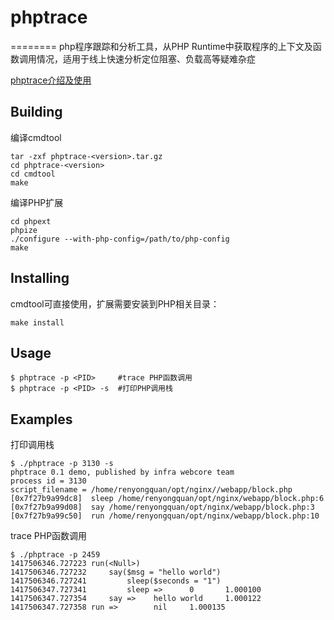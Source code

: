 # phptrace
========
php程序跟踪和分析工具，从PHP Runtime中获取程序的上下文及函数调用情况，适用于线上快速分析定位阻塞、负载高等疑难杂症

[phptrace介绍及使用](https://git.corp.qihoo.net/infra-webcore/phptrace/wikis/home)

## Building

编译cmdtool
```shell
tar -zxf phptrace-<version>.tar.gz
cd phptrace-<version>
cd cmdtool
make
```

编译PHP扩展
```shell
cd phpext
phpize
./configure --with-php-config=/path/to/php-config
make
```

## Installing
cmdtool可直接使用，扩展需要安装到PHP相关目录：
```shell
make install
```

## Usage
```shell
$ phptrace -p <PID>     #trace PHP函数调用
$ phptrace -p <PID> -s  #打印PHP调用栈
```

## Examples
打印调用栈
```shell
$ ./phptrace -p 3130 -s
phptrace 0.1 demo, published by infra webcore team
process id = 3130
script_filename = /home/renyongquan/opt/nginx//webapp/block.php
[0x7f27b9a99dc8]  sleep /home/renyongquan/opt/nginx/webapp/block.php:6
[0x7f27b9a99d08]  say /home/renyongquan/opt/nginx/webapp/block.php:3
[0x7f27b9a99c50]  run /home/renyongquan/opt/nginx/webapp/block.php:10
```

trace PHP函数调用
```shell
$ ./phptrace -p 2459
1417506346.727223 run(<Null>)
1417506346.727232     say($msg = "hello world")
1417506346.727241         sleep($seconds = "1")
1417506347.727341         sleep =>      0       1.000100 
1417506347.727354     say =>    hello world     1.000122 
1417506347.727358 run =>        nil     1.000135 
```
